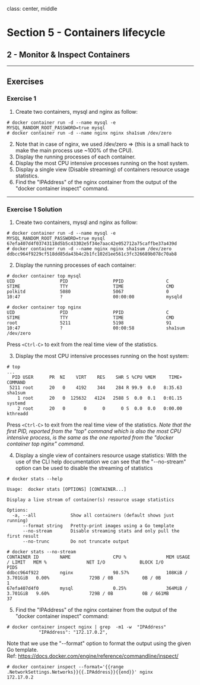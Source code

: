 class: center, middle
# Section 5 - Containers lifecycle
## 2 - Monitor & Inspect Containers
---
## Exercises  

### Exercise 1
1. Create two containers, mysql and nginx as follow:  
```terminal  
# docker container run -d --name mysql -e MYSQL_RANDOM_ROOT_PASSWORD=true mysql
# docker container run -d --name nginx nginx sha1sum /dev/zero
``` 
2. Note that in case of nginx, we used /dev/zero => (this is a small hack to make the main process use ~100% of the CPU).
3. Display the running processes of each container.
4. Display the most CPU intensive processes running on the host system.
5. Display a single view (Disable streaming) of containers resource usage statistics.
6. Find the "IPAddress" of the nginx container from the output of the "docker container inspect" command.
---

### Exercise 1 Solution
1. Create two containers, mysql and nginx as follow:  
```terminal  
# docker container run -d --name mysql -e MYSQL_RANDOM_ROOT_PASSWORD=true mysql
67efa407d4f03743118d5b5c43302e5f34e7aac42e052712a75caffbe37a439d
# docker container run -d --name nginx nginx sha1sum /dev/zero
ddbcc964f9229cf518dd85da43b4c2b1fc102d1ee561c3fc326689b078c70ab8
```

2. Display the running processes of each container:

```terminal
# docker container top mysql
UID                 PID                 PPID                C                   STIME               TTY                 TIME                CMD
polkitd             5080                5067                0                   10:47               ?                   00:00:00            mysqld

# docker container top nginx
UID                 PID                 PPID                C                   STIME               TTY                 TIME                CMD
root                5211                5198                91                  10:47               ?                   00:00:58            sha1sum /dev/zero
```
Press `<Ctrl-C>` to exit from the real time view of the statistics.

3. Display the most CPU intensive processes running on the host system:
```terminal  
# top
...
  PID USER      PR  NI    VIRT    RES    SHR S %CPU %MEM     TIME+ COMMAND
 5211 root      20   0    4192    344    284 R 99.9  0.0   8:35.63 sha1sum
    1 root      20   0  125632   4124   2588 S  0.0  0.1   0:01.15 systemd
    2 root      20   0       0      0      0 S  0.0  0.0   0:00.00 kthreadd
```
Press `<Ctrl-C>` to exit from the real time view of the statistics.
*Note that the first PID, reported from the "top" command which is also the most CPU intensive process, is the same as the one reported from the "docker container top nginx" command*. 

4. Display a single view of containers resource usage statistics: 
With the use of the CLI help documentation we can see that the "--no-stream" option can be used to disable the streaming of statistics
```terminal
# docker stats --help

Usage:  docker stats [OPTIONS] [CONTAINER...]

Display a live stream of container(s) resource usage statistics

Options:
  -a, --all             Show all containers (default shows just running)
      --format string   Pretty-print images using a Go template
      --no-stream       Disable streaming stats and only pull the first result
      --no-trunc        Do not truncate output
```

```terminal      
# docker stats --no-stream
CONTAINER ID        NAME                CPU %               MEM USAGE / LIMIT   MEM %               NET I/O             BLOCK I/O           PIDS
ddbcc964f922        nginx               98.57%              108KiB / 3.701GiB   0.00%               729B / 0B           0B / 0B             1
67efa407d4f0        mysql               0.25%               364MiB / 3.701GiB   9.60%               729B / 0B           0B / 661MB          37      
```

5. Find the "IPAddress" of the nginx container from the output of the "docker container inspect" command:
```terminal 
# docker container inspect nginx | grep  -m1 -w  "IPAddress"
            "IPAddress": "172.17.0.2",
```
            
Note that we use the "--format" option to format the output using the given Go template.            
Ref:
https://docs.docker.com/engine/reference/commandline/inspect/

```terminal
# docker container inspect --format='{{range .NetworkSettings.Networks}}{{.IPAddress}}{{end}}' nginx
172.17.0.2
```

